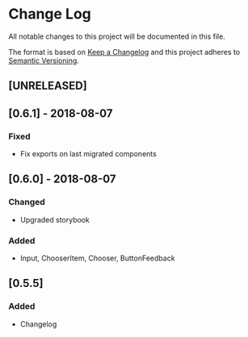 # Change Log
All notable changes to this project will be documented in this file.

The format is based on [Keep a Changelog](http://keepachangelog.com/)
and this project adheres to [Semantic Versioning](http://semver.org/).

## [UNRELEASED]

## [0.6.1] - 2018-08-07
### Fixed
- Fix exports on last migrated components

## [0.6.0] - 2018-08-07
### Changed
- Upgraded storybook

### Added
- Input, ChooserItem, Chooser, ButtonFeedback

## [0.5.5]
### Added
- Changelog
